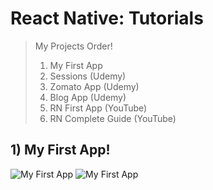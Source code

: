 # React Native: Tutorials
> My Projects Order!
>   1. My First App
>   2. Sessions (Udemy)
>   3. Zomato App (Udemy)
>   4. Blog App (Udemy)
>   5. RN First App (YouTube)
>   6. RN Complete Guide (YouTube) 

## 1) My First App!
![My First App](https://github.com/iamnadhu/react-native/blob/master/my-first-app/screenshot/1.png)
![My First App](https://github.com/iamnadhu/react-native/blob/master/my-first-app/screenshot/2.png)